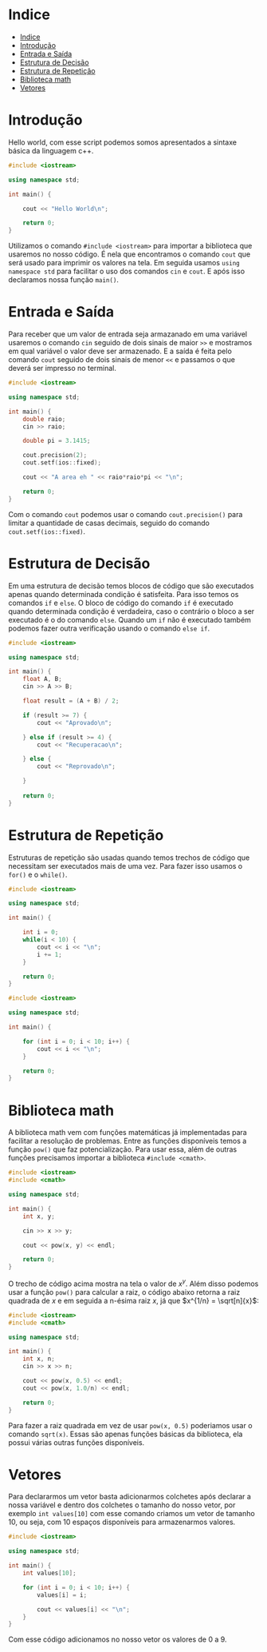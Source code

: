 # Indice

- [Indice](#indice)
- [Introdução](#introdu%c3%a7%c3%a3o)
- [Entrada e Saída](#entrada-e-sa%c3%adda)
- [Estrutura de Decisão](#estrutura-de-decis%c3%a3o)
- [Estrutura de Repetição](#estrutura-de-repeti%c3%a7%c3%a3o)
- [Biblioteca math](#biblioteca-math)
- [Vetores](#vetores)


# Introdução

Hello world, com esse script podemos somos apresentados a sintaxe básica da linguagem c++.

```C++
#include <iostream>

using namespace std;

int main() {

    cout << "Hello World\n";

    return 0;
}
```

Utilizamos o comando `#include <iostream>` para importar a biblioteca que usaremos no nosso código. É nela que encontramos o comando `cout` que será usado para imprimir os valores na tela.
Em seguida usamos `using namespace std` para facilitar o uso dos comandos `cin` e `cout`.
E após isso declaramos nossa função `main()`.


# Entrada e Saída

Para receber que um valor de entrada seja armazanado em uma variável usaremos o comando `cin` seguido de dois sinais de maior `>>` e mostramos em qual variável o valor deve ser armazenado. E a saída é feita pelo comando `cout` seguido de dois sinais de menor `<<` e passamos o que deverá ser impresso no terminal.

```c++
#include <iostream>

using namespace std;

int main() {
    double raio;
    cin >> raio;

    double pi = 3.1415;

    cout.precision(2);
    cout.setf(ios::fixed);

    cout << "A area eh " << raio*raio*pi << "\n";

    return 0;
}
```

Com o comando `cout` podemos usar o comando `cout.precision()` para limitar a quantidade de casas decimais, seguido do comando `cout.setf(ios::fixed)`.

# Estrutura de Decisão

Em uma estrutura de decisão temos blocos de código que são executados apenas quando determinada condição é satisfeita.
Para isso temos os comandos `if` e `else`. O bloco de código do comando `if` é executado quando determinada condição é verdadeira, caso o contrário o bloco a ser executado é o do comando `else`. Quando um `if` não é executado também podemos fazer outra verificação usando o comando `else if`.

```c++
#include <iostream>

using namespace std;

int main() {
    float A, B;
    cin >> A >> B;

    float result = (A + B) / 2;

    if (result >= 7) {
        cout << "Aprovado\n";

    } else if (result >= 4) {
        cout << "Recuperacao\n";

    } else {
        cout << "Reprovado\n";

    }
    
    return 0;
}
```

# Estrutura de Repetição

Estruturas de repetição são usadas quando temos trechos de código que necessitam ser executados mais de uma vez. Para fazer isso usamos o `for()` e o `while()`.

```c++
#include <iostream>

using namespace std;

int main() {

    int i = 0;
    while(i < 10) {
        cout << i << "\n";
        i += 1;
    }

    return 0;
}
```

```c++
#include <iostream>

using namespace std;

int main() {

    for (int i = 0; i < 10; i++) {
        cout << i << "\n";
    }

    return 0;
}
```

# Biblioteca math

A biblioteca math vem com funções matemáticas já implementadas para facilitar a resolução de problemas.
Entre as funções disponíveis temos a função `pow()` que faz potencialização. Para usar essa, além de outras funções precisamos importar a biblioteca `#include <cmath>`.

```c++
#include <iostream>
#include <cmath>

using namespace std;

int main() {
    int x, y;

    cin >> x >> y;

    cout << pow(x, y) << endl;

    return 0;
}
```

O trecho de código acima mostra na tela o valor de $x^y$.
Além disso podemos usar a função `pow()` para calcular a raiz, o código abaixo retorna a raiz quadrada de $x$ e em seguida a n-ésima raiz $x$, já que $x^{1/n} = \sqrt[n]{x}$:

```c++
#include <iostream>
#include <cmath>

using namespace std;

int main() {
    int x, n;
    cin >> x >> n;

    cout << pow(x, 0.5) << endl;
    cout << pow(x, 1.0/n) << endl;

    return 0;
}
```
Para fazer a raiz quadrada em vez de usar `pow(x, 0.5)` poderiamos usar o comando `sqrt(x)`. Essas são apenas funções básicas da biblioteca, ela possui várias outras funções disponíveis.

# Vetores

Para declararmos um vetor basta adicionarmos colchetes após declarar a nossa variável e dentro dos colchetes o tamanho do nosso vetor, por exemplo `int values[10]` com esse comando criamos um vetor de tamanho 10, ou seja, com 10 espaços disponíveis para armazenarmos valores.

```c++
#include <iostream>

using namespace std;

int main() {
    int values[10];

    for (int i = 0; i < 10; i++) {
        values[i] = i;

        cout << values[i] << "\n";
    }
}
```

Com esse código adicionamos no nosso vetor os valores de 0 a 9.